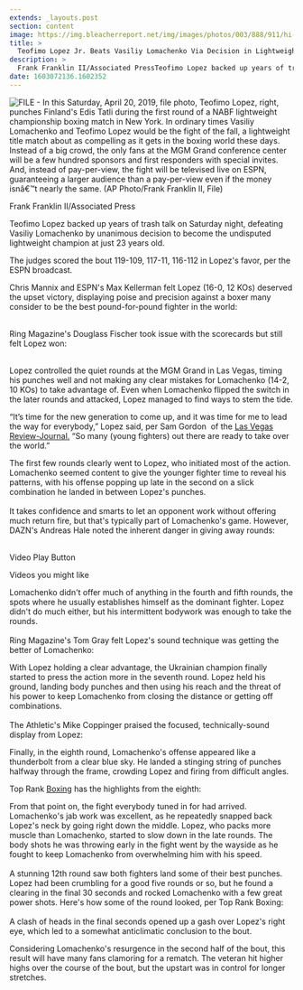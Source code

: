 ```yaml
--- 
extends: _layouts.post 
section: content 
image: https://img.bleacherreport.net/img/images/photos/003/888/911/hi-res-7dc56bbc2d9a4d34471c4e57a0594b74_crop_exact.jpg?w=1200&h=1200&q=75 
title: > 
  Teofimo Lopez Jr. Beats Vasiliy Lomachenko Via Decision in Lightweight Fight 
description: > 
  Frank Franklin II/Associated PressTeofimo Lopez backed up years of trash talk on Saturday night, defeating Vasiliy Lomachenko by unanimous decision to become the undisputed lightweight champion at just 23 years old.Even when Lomachenko flipped the switch in the later rounds and attacked, Lopez managed to find ways to stem the tide.The Athletic's Mike Coppinger praised the focused, technically-sound display from Lopez:Finally, in the eighth round, Lomachenko's offense appeared like a thunderbolt from a clear blue sky.He landed a stinging string of punches halfway through the frame, crowding Lopez and firing from difficult angles.Lopez, who packs more muscle than Lomachenko, started to slow down in the late rounds. 
date: 1603072136.1602352 
--- 
```

<div><p></p><img alt="FILE - In this Saturday, April 20, 2019, file photo, Teofimo Lopez, right, punches Finland's Edis Tatli during the first round of a NABF lightweight championship boxing match in New York. In ordinary times Vasiliy Lomachenko and Teofimo Lopez would be the fight of the fall, a lightweight title match about as compelling as it gets in the boxing world these days. Instead of a big crowd, the only fans at the MGM Grand conference center will be a few hundred sponsors and first responders with special invites. And, instead of pay-per-view, the fight will be televised live on ESPN, guaranteeing a larger audience than a pay-per-view even if the money isn&#226;&#8364;&#8482;t nearly the same. (AP Photo/Frank Franklin II, File)" src="https://static-assets.bleacherreport.net/img/atoms/lazyImage/logo.png"><p class="credit">Frank Franklin II/Associated Press</p><p class="">Teofimo Lopez backed up years of trash talk on Saturday night, defeating Vasiliy Lomachenko by unanimous decision to become the undisputed lightweight champion at just 23 years old.&#160;</p><p class="">The judges scored the bout 119-109, 117-11, 116-112 in Lopez's favor, per the ESPN broadcast.&#160;</p><p class="">Chris Mannix and ESPN's Max Kellerman felt Lopez (16-0, 12 KOs) deserved the upset victory, displaying poise and precision against a boxer many consider to be the best pound-for-pound fighter in the world:</p><p class=""><br>Ring Magazine's Douglass Fischer took issue with the scorecards but still felt Lopez won:</p><p class=""><br>Lopez controlled the quiet rounds at the MGM Grand in Las Vegas, timing his punches well and not making any clear mistakes for Lomachenko (14-2, 10 KOs) to take advantage of. Even when Lomachenko flipped the switch in the later rounds and attacked, Lopez managed to find ways to stem the tide.</p><p id="br-ad-103182462" class="br-ad-lazy"></p><p class="">&#8220;It&#8217;s time for the new generation to come up, and it was time for me to lead the way for everybody,&#8221; Lopez said, per Sam Gordon&#160; of the <a href="https://www.reviewjournal.com/sports/boxing/teofimo-lopez-stuns-vasiliy-lomachenko-to-unify-lightweight-titles-2153512/" target="_blank" rel="noopener noreferrer">Las Vegas Review-Journal</a><a href="https://www.reviewjournal.com/sports/boxing/teofimo-lopez-stuns-vasiliy-lomachenko-to-unify-lightweight-titles-2153512/" target="_blank" rel="noopener noreferrer">.</a> &#8220;So many (young fighters) out there are ready to take over the world.&#8221;</p><p class="">The first few rounds clearly went to Lopez, who initiated most of the action. Lomachenko seemed content to give the younger fighter time to reveal his patterns, with his offense popping up late in the second on a slick combination he landed in between Lopez's punches.&#160;<br><br>It takes confidence and smarts to let an opponent work without offering much return fire, but that's typically part of Lomachenko's game. However, DAZN's Andreas Hale noted the inherent danger in giving away rounds:<br><br></p><a rel="noopener noreferrer" target="_blank" class="molecule thumbnail"><img alt="" src="https://static-assets.bleacherreport.net/img/atoms/lazyImage/logo.png">Video Play Button</a><p class="atom video-indicator"><p class="text">Videos you might like </p> </p><p class="">Lomachenko didn't offer much of anything in the fourth and fifth rounds, the spots where he usually establishes himself as the dominant fighter. Lopez didn't do much either, but his intermittent bodywork was enough to take the rounds.<br><br>Ring Magazine's Tom Gray felt Lopez's sound technique was getting the better of Lomachenko:</p><p class="">With Lopez holding a clear advantage, the Ukrainian champion finally started to press the action more in the seventh round. Lopez held his ground, landing body punches and then using his reach and the threat of his power to keep Lomachenko from closing the distance or getting off combinations.<br><br>The Athletic's Mike Coppinger praised the focused, technically-sound display from Lopez:</p><p class="">Finally, in the eighth round, Lomachenko's offense appeared like a thunderbolt from a clear blue sky. He landed a stinging string of punches halfway through the frame, crowding Lopez and firing from difficult angles.</p><p id="br-ad-71458929" class="br-ad-lazy"></p><p class="">Top Rank <a href="http://bleacherreport.com/boxing">Boxing</a> has the highlights from the eighth:</p><p class="">From that point on, the fight everybody tuned in for had arrived. Lomachenko's jab work was excellent, as he repeatedly snapped back Lopez's neck by going right down the middle. Lopez, who packs more muscle than Lomachenko, started to slow down in the late rounds. The body shots he was throwing early in the fight went by the wayside as he fought to keep Lomachenko from overwhelming him with his speed.<br><br>A stunning 12th round saw both fighters land some of their best punches. Lopez had been crumbling for a good five rounds or so, but he found a clearing in the final 30 seconds and rocked Lomachenko with a few great power shots. Here's how some of the round looked, per Top Rank Boxing:<br><br>A clash of heads in the final seconds opened up a gash over Lopez's right eye, which led to a somewhat anticlimatic conclusion to the bout.&#160;</p><p class="">Considering Lomachenko's resurgence in the second half of the bout, this result will have many fans clamoring for a rematch. The veteran hit higher highs over the course of the bout, but the upstart was in control for longer stretches.&#160; &#160;</p></div>